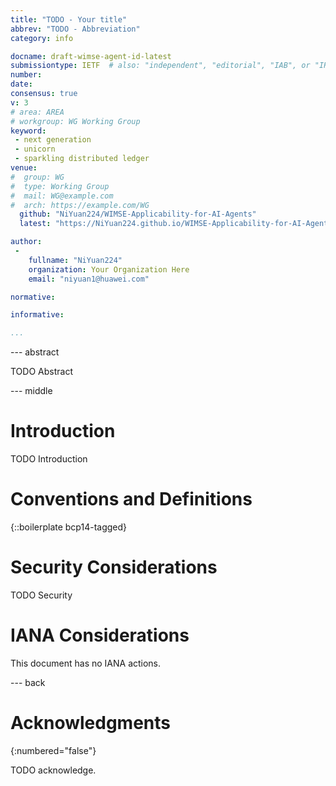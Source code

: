 ```yaml
---
title: "TODO - Your title"
abbrev: "TODO - Abbreviation"
category: info

docname: draft-wimse-agent-id-latest
submissiontype: IETF  # also: "independent", "editorial", "IAB", or "IRTF"
number:
date:
consensus: true
v: 3
# area: AREA
# workgroup: WG Working Group
keyword:
 - next generation
 - unicorn
 - sparkling distributed ledger
venue:
#  group: WG
#  type: Working Group
#  mail: WG@example.com
#  arch: https://example.com/WG
  github: "NiYuan224/WIMSE-Applicability-for-AI-Agents"
  latest: "https://NiYuan224.github.io/WIMSE-Applicability-for-AI-Agents/draft-wimse-agent-id.html"

author:
 -
    fullname: "NiYuan224"
    organization: Your Organization Here
    email: "niyuan1@huawei.com"

normative:

informative:

...
```


--- abstract

TODO Abstract


--- middle

# Introduction

TODO Introduction


# Conventions and Definitions

{::boilerplate bcp14-tagged}


# Security Considerations

TODO Security


# IANA Considerations

This document has no IANA actions.


--- back

# Acknowledgments
{:numbered="false"}

TODO acknowledge.
